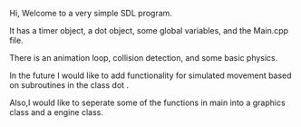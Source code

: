 Hi, Welcome to a very simple SDL program.

It has a timer object, a dot object, some
global variables, and the Main.cpp file.

There is an animation loop, collision
detection, and some basic physics.

In the future I would like to add 
functionality for simulated
movement based on 
subroutines
in the
class
dot
.


Also,I would like to seperate some of
the functions in main into a graphics
class and a engine class. 


